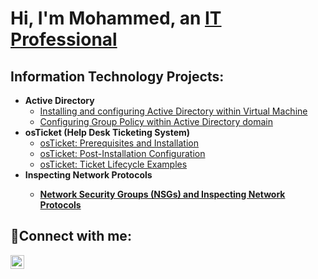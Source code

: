 <h1>Hi, I'm Mohammed, an <a href="https://linkedin.com/in/mmanzoor825">IT Professional</a></h1>

<h2>Information Technology Projects:</h2>

- <b>Active Directory</b>
  - [Installing and configuring Active Directory within Virtual Machine](https://github.com/mmanzoor825/configure-ad)
  - [Configuring Group Policy within Active Directory domain](https://github.com/mmanzoor825/configure-group-policy)
- <b>osTicket (Help Desk Ticketing System)</b>
  - [osTicket: Prerequisites and Installation](https://github.com/mmanzoor825/osticket-prereqs)
  - [osTicket: Post-Installation Configuration](https://github.com/mmanzoor825/post-install-config)
  - [osTicket: Ticket Lifecycle Examples](https://github.com/mmanzoor825/ticket-lifecycle)
- <b>Inspecting Network Protocols 
  - [Network Security Groups (NSGs) and Inspecting Network Protocols](https://github.com/mmanzoor825/azure-network-protocols)
<h2>🤳Connect with me:</h2>

[<img align="left" alt="Josh | LinkedIn" width="22px" src="https://cdn.jsdelivr.net/npm/simple-icons@v3/icons/linkedin.svg" />][linkedin]

[linkedin]: www.linkedin.com/in/mmanzoor825


